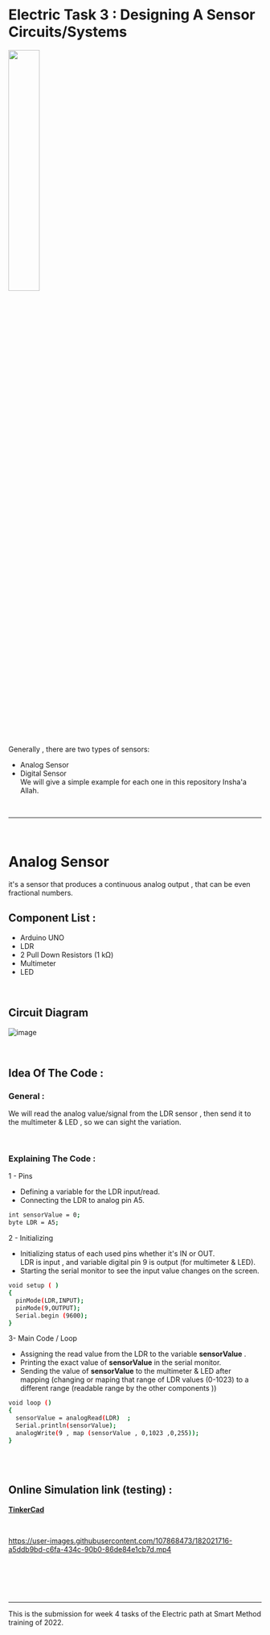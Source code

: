 # Electric Task 3 : Designing A Sensor Circuits/Systems




<img src="https://user-images.githubusercontent.com/107868473/182018243-be5ba879-03c1-4d6a-b58b-e7ba857eac14.png" width=35% height=35%>

Generally , there are two types of sensors:
* Analog Sensor
* Digital Sensor  
We will give a simple example for each one in this repository Insha'a Allah.

<br/>

---

<br/>

# Analog Sensor
it's a sensor that produces a continuous analog output , that can be even fractional numbers.

## Component List :
* Arduino UNO
* LDR
* 2 Pull Down Resistors (1 kΩ)
* Multimeter
* LED

<br/>

## Circuit Diagram
![image](https://user-images.githubusercontent.com/107868473/182019020-2ed9bb40-1ea5-485f-af04-b48dc2381ec4.png)

<br/>


## Idea Of The Code :
### General :
We will read the analog value/signal from the LDR sensor , then send it to the multimeter & LED , so we can sight the variation.

<br/>

### Explaining The Code :
1 - Pins 
* Defining a variable for the LDR input/read.
* Connecting the LDR to analog pin A5.
```bash
int sensorValue = 0;
byte LDR = A5;
```

2 - Initializing  
- Initializing status of each used pins whether it's IN or OUT.  
LDR is input , and variable digital pin 9 is output (for multimeter & LED).
- Starting the serial monitor to see the input value changes on the screen.
```bash
void setup ( )
{
  pinMode(LDR,INPUT);
  pinMode(9,OUTPUT);
  Serial.begin (9600);
}
```

3- Main Code / Loop
- Assigning the read value from the LDR to the variable **sensorValue** .
- Printing the exact value of **sensorValue** in the serial monitor.
- Sending the value of **sensorValue** to the multimeter & LED after mapping (changing or maping that range of LDR values (0-1023) to a different range (readable range by the other components ))

```bash
void loop ()
{
  sensorValue = analogRead(LDR)  ;
  Serial.println(sensorValue);
  analogWrite(9 , map (sensorValue , 0,1023 ,0,255));
}
```


<br/>
<br/>


## Online Simulation link (testing) :
[**TinkerCad**](https://www.tinkercad.com/things/lw5mnreFti4-fabulous-bombul-gaaris/editel?tenant=circuits)  
 
<br/>

https://user-images.githubusercontent.com/107868473/182021716-a5ddb9bd-c6fa-434c-90b0-86de84e1cb7d.mp4




  
<br/>
<br/>
<br/>
<br/>






---
This is the submission for week 4 tasks of the Electric path at Smart Method training of 2022.
